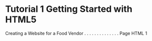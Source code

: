 # Tutorial 1 Getting Started with HTML5

Creating a Website for a Food Vendor . . . . . . . . . . . . . . Page HTML 1
